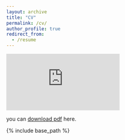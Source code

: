 ```yaml
---
layout: archive
title: "CV"
permalink: /cv/
author_profile: true
redirect_from:
  - /resume
---
```


<embed src="https://filiperecch.github.io/files/CV_Filipe_Recch_NOV_24.pdf" type="application/pdf"/>

you can [download pdf](https://filiperecch.github.io/files/CV_Filipe_Recch_NOV_24.pdf]) here.

{% include base_path %}


